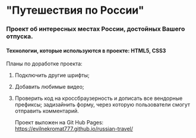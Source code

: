 # "Путешествия по России"

### Проект об интересных местах России, достойных Вашего отпуска.

#### Технологии, которые используются в проекте: HTML5, CSS3

Планы по доработке проекта:

1. Подключить другие шрифты;
2. Добавить любимые видео;
3. Проверить код на кроссбраузерность и дописать все вендорные префиксы;
   задизайнить форму, через которую пользователи смогут отправить комментарий.

   Проект выложен на Git Hub Pages: https://evilnekromat777.github.io/russian-travel/
